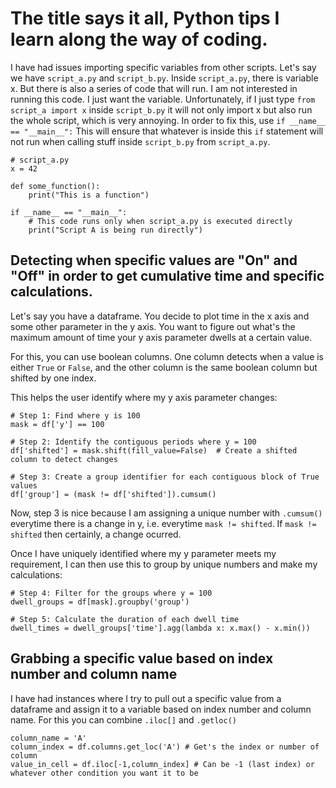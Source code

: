 # The title says it all, Python tips I learn along the way of coding.
I have had issues importing specific variables from other scripts.
Let's say we have `script_a.py` and `script_b.py`. Inside `script_a.py`, there is variable x. But there is also a series of code that will run. I am not interested in running this code.
I just want the variable. Unfortunately, if I just type `from script_a import x` inside `script_b.py` it will not only import x but also run the whole script, which is very annoying.
In order to fix this, use `if __name__ == "__main__":`
This will ensure that whatever is inside this `if` statement will not run when calling stuff inside `script_b.py` from `script_a.py`.
```
# script_a.py
x = 42

def some_function():
    print("This is a function")

if __name__ == "__main__":
    # This code runs only when script_a.py is executed directly
    print("Script A is being run directly")
```

## Detecting when specific values are "On" and "Off" in order to get cumulative time and specific calculations.

Let's say you have a dataframe. You decide to plot time in the x axis and some other parameter in the y axis.
You want to figure out what's the maximum amount of time your y axis parameter dwells at a certain value.

For this, you can use boolean columns. One column detects when a value is either `True` or `False`, and the other column is the same boolean column but shifted by one index.

This helps the user identify where my y axis parameter changes:

```commandline
# Step 1: Find where y is 100
mask = df['y'] == 100

# Step 2: Identify the contiguous periods where y = 100
df['shifted'] = mask.shift(fill_value=False)  # Create a shifted column to detect changes

# Step 3: Create a group identifier for each contiguous block of True values
df['group'] = (mask != df['shifted']).cumsum()
```

Now, step 3 is nice because I am assigning a unique number with `.cumsum()`
everytime there is a change in y, i.e. everytime `mask != shifted`.
If `mask != shifted` then certainly, a change ocurred. 

Once I have uniquely identified where my y parameter meets my requirement, I can then use this to group by unique numbers and make my calculations:
```commandline
# Step 4: Filter for the groups where y = 100
dwell_groups = df[mask].groupby('group')

# Step 5: Calculate the duration of each dwell time
dwell_times = dwell_groups['time'].agg(lambda x: x.max() - x.min())
```


## Grabbing a specific value based on index number and column name
I have had instances where I try to pull out a specific value from a dataframe and assign it to a variable based on index number and column name. For this you can combine `.iloc[]` and `.getloc()`
```
column_name = 'A'
column_index = df.columns.get_loc('A') # Get's the index or number of column
value_in_cell = df.iloc[-1,column_index] # Can be -1 (last index) or whatever other condition you want it to be
```
